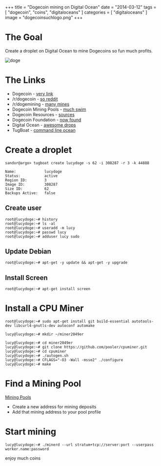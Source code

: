 +++
title = "Dogecoin mining on Digital Ocean"
date = "2014-03-12"
tags = [ "dogecoin", "coins", "digitaloceans" ]
categories = [ "digitaloceans" ]
image = "dogecoinsuchlogo.png"
+++

# The Goal

Create a droplet on Digital Ocean to mine Dogecoins so fun much profits.

![doge](https://dl.dropboxusercontent.com/u/6735750/dogecoinsuchlogo.png)



# The Links

 - Dogecoin - [very link](http://dogecoin.com/)
 - /r/dogecoin - [so reddit](http://www.reddit.com/r/dogecoin)
 - /r/dogemining - [many mines](http://www.reddit.com/r/dogemining)
 - Dogecoin Mining Pools - [much swim](http://www.doktorrf.com/dogecoin/pools.html)
 - Dogecoin Resources - [sources](https://github.com/ummjackson/dogecoin-resources)
 - Dogecoin Foundation - [now found](http://foundation.dogecoin.com/)
 - Digital Ocean - [awesome drops](https://www.digitalocean.com)
 - TugBoat - [command line ocean](https://www.digitalocean.com/community/articles/how-to-use-tugboat-to-manage-digitalocean-droplets-from-a-terminal)



# Create a droplet

~~~
sandor@argo> tugboat create lucydoge -s 62 -i 308287 -r 3 -k 44888
~~~


~~~
Name:             lucydoge
Status:           active
Region ID:        3
Image ID:         308287
Size ID:          62
Backups Active:   false

~~~

## Create user

~~~
root@lucydoge:~# history
root@lucydoge:~# ls -al
root@lucydoge:~# useradd -m lucy
root@lucydoge:~# passwd lucy
root@lucydoge:~# adduser lucy sudo
~~~


## Update Debian

~~~
root@lucydoge:~# apt-get -y update && apt-get -y upgrade
~~~

## Install Screen

~~~
root@lucydoge:~# apt-get install screen
~~~

# Install a CPU Miner

~~~
root@lucydoge:~# sudo apt-get install git build-essential autotools-dev libcurl4-gnutls-dev autoconf automake
~~~

~~~
lucy@lucydoge:~# mkdir ~/miner2049er
~~~

~~~
lucy@lucydoge:~# cd miner2049er
lucy@lucydoge:~# git clone https://github.com/pooler/cpuminer.git
lucy@lucydoge:~# cd cpuminer
lucy@lucydoge:~# ./autogen.sh
lucy@lucydoge:~# CFLAGS="-O3 -Wall -msse2" ./configure
lucy@lucydoge:~# make
~~~

# Find a Mining Pool

[Mining Pools](http://www.doktorrf.com/dogecoin/pools.html)

 - Create a new address for mining deposits
 - Add that mining address to your pool profile


# Start mining

~~~
lucy@lucydoge:~# ./minerd --url stratum+tcp://server:port --userpass worker.name:password
~~~

enjoy much coins
